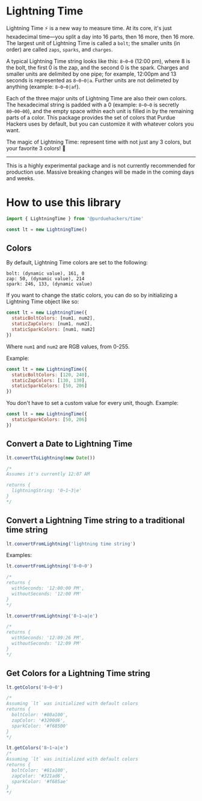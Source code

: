 # Lightning Time

Lightning Time ⚡️ is a new way to measure time. At its core, it's just hexadecimal time—you split a day into 16 parts, then 16 more, then 16 more. The largest unit of Lightning Time is called a `bolt`; the smaller units (in order) are called `zaps`, `sparks`, and `charges`.

A typical Lightning Time string looks like this: `8~0~0` (12:00 pm), where 8 is the bolt, the first 0 is the zap, and the second 0 is the spark. Charges and smaller units are delimited by one pipe; for example, 12:00pm and 13 seconds is represented as `8~0~0|a`. Further units are not delimeted by anything (example: `8~0~0|af`).

Each of the three major units of Lightning Time are also their own colors. The hexadecimal string is padded with a 0 (example: `8~0~0` is secretly `80~00~00`), and the empty space within each unit is filled in by the remaining parts of a color. This package provides the set of colors that Purdue Hackers uses by default, but you can customize it with whatever colors you want.

The magic of Lightning Time: represent time with not just any 3 colors, but your favorite 3 colors! 🌈

---

This is a highly experimental package and is not currently recommended for production use. Massive breaking changes will be made in the coming days and weeks.

# How to use this library

```javascript
import { LightningTime } from '@purduehackers/time'

const lt = new LightningTime()
```

## Colors

By default, Lightning Time colors are set to the following:

```
bolt: (dynamic value), 161, 0
zap: 50, (dynamic value), 214
spark: 246, 133, (dynamic value)
```

If you want to change the static colors, you can do so by initializing a Lightning Time object like so:

```javascript
const lt = new LightningTime({
  staticBoltColors: [num1, num2],
  staticZapColors: [num1, num2],
  staticSparkColors: [num1, num2]
})
```

Where `num1` and `num2` are RGB values, from 0-255.

Example:

```javascript
const lt = new LightningTime({
  staticBoltColors: [120, 240],
  staticZapColors: [130, 130],
  staticSparkColors: [50, 206]
})
```

You don't have to set a custom value for every unit, though. Example:

```javascript
const lt = new LightningTime({
  staticSparkColors: [50, 206]
})
```

## Convert a Date to Lightning Time

```javascript
lt.convertToLightning(new Date())

/*
Assumes it's currently 12:07 AM

returns {
  lightningString: '0~1~3|e'
}
*/
```

## Convert a Lightning Time string to a traditional time string

```javascript
lt.convertFromLightning('lightning time string')
```

Examples:

```javascript
lt.convertFromLightning('8~0~0')

/*
returns {
  withSeconds: '12:00:00 PM',
  withoutSeconds: '12:00 PM'
}
*/
```

```javascript
lt.convertFromLightning('8~1~a|e')

/*
returns {
  withSeconds: '12:09:26 PM',
  withoutSeconds: '12:09 PM'
}
*/
```

## Get Colors for a Lightning Time string

```javascript
lt.getColors('8~0~0')

/*
Assuming `lt` was initialized with default colors
returns {
  boltColor: '#80a100',
  zapColor: '#3200d6',
  sparkColor: '#f68500'
}
*/
```

```javascript
lt.getColors('8~1~a|e')
/*
Assuming `lt` was initialized with default colors
returns {
  boltColor: '#81a100',
  zapColor: '#321ad6',
  sparkColor: '#f685ae'
}
*/
```
